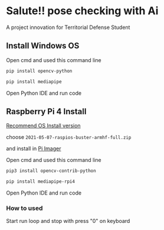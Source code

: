 
# Salute!! pose checking with Ai

A project innovation for Territorial Defense Student

## Install Windows OS
Open cmd and used this command line
```bash
pip install opencv-python
```

```bash
pip install mediapipe
```
Open Python IDE and run code
## Raspberry Pi 4 Install
[Recommend OS Install version](https://downloads.raspberrypi.org/raspios_full_armhf/images/raspios_full_armhf-2021-05-28/)

choose 
`
2021-05-07-raspios-buster-armhf-full.zip
`

and install in [Pi Imager](https://www.raspberrypi.com/software/)

Open cmd and used this command line
```bash
pip3 install opencv-contrib-python
```

```bash
pip install mediapipe-rpi4
```
Open Python IDE and run code
### How to used

Start run loop and stop with press "0" on keyboard
